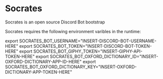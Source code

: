 # Socrates

Socrates is an open source Discord Bot bootstrap

Socrates requires the following environment varibles in the runtime:

export SOCRATES_BOT_USERNAME="INSERT-DISCORD-BOT-USERNAME-HERE"
export SOCRATES_BOT_TOKEN="INSERT-DISCORD-BOT-TOKEN-HERE"
export SOCRATES_BOT_GIPHY_TOKEN="INSERT-GIPHY-API-TOKEN-HERE"
export SOCRATES_BOT_OXFORD_DICTIONARY_ID="INSERT-OXFORD-DICTIONARY-APP-ID-HERE"
export SOCRATES_BOT_OXFORD_DICTIONARY_KEY="INSERT-OXFORD-DICTIONARY-APP-TOKEN-HERE"
